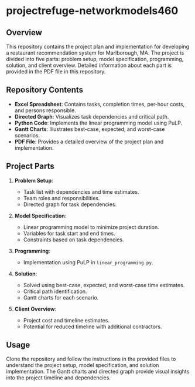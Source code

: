 # projectrefuge-networkmodels460

## Overview
This repository contains the project plan and implementation for developing a restaurant recommendation system for Marlborough, MA. The project is divided into five parts: problem setup, model specification, programming, solution, and client overview. Detailed information about each part is provided in the PDF file in this repository.

## Repository Contents
- **Excel Spreadsheet**: Contains tasks, completion times, per-hour costs, and persons responsible.
- **Directed Graph**: Visualizes task dependencies and critical path.
- **Python Code**: Implements the linear programming model using PuLP.
- **Gantt Charts**: Illustrates best-case, expected, and worst-case scenarios.
- **PDF File**: Provides a detailed overview of the project plan and implementation.

## Project Parts
1. **Problem Setup**: 
   - Task list with dependencies and time estimates.
   - Team roles and responsibilities.
   - Directed graph for task dependencies.

2. **Model Specification**: 
   - Linear programming model to minimize project duration.
   - Variables for task start and end times.
   - Constraints based on task dependencies.

3. **Programming**: 
   - Implementation using PuLP in `linear_programming.py`.

4. **Solution**: 
   - Solved using best-case, expected, and worst-case time estimates.
   - Critical path identification.
   - Gantt charts for each scenario.

5. **Client Overview**: 
   - Project cost and timeline estimates.
   - Potential for reduced timeline with additional contractors.

## Usage
Clone the repository and follow the instructions in the provided files to understand the project setup, model specification, and solution implementation. The Gantt charts and directed graph provide visual insights into the project timeline and dependencies.
